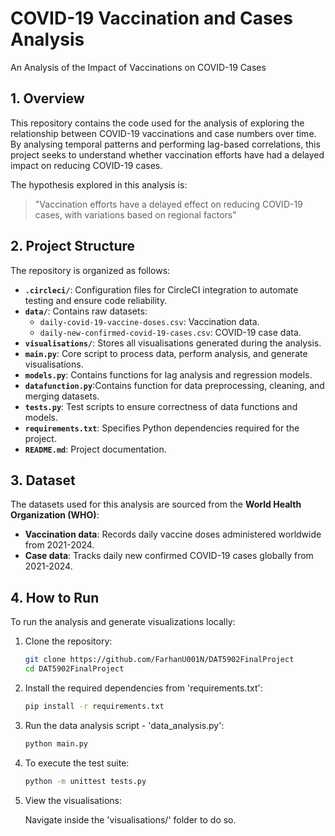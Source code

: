 # COVID-19 Vaccination and Cases Analysis  
An Analysis of the Impact of Vaccinations on COVID-19 Cases  

## 1. Overview  
This repository contains the code used for the analysis of exploring the relationship between COVID-19 vaccinations and case numbers over time. By analysing temporal patterns and performing lag-based correlations, this project seeks to understand whether vaccination efforts have had a delayed impact on reducing COVID-19 cases.  

The hypothesis explored in this analysis is:  
> "Vaccination efforts have a delayed effect on reducing COVID-19 cases, with variations based on regional factors"  

## 2. Project Structure  
The repository is organized as follows:  

- **`.circleci/`**: Configuration files for CircleCI integration to automate testing and ensure code reliability.  
- **`data/`**: Contains raw datasets:  
  - `daily-covid-19-vaccine-doses.csv`: Vaccination data.  
  - `daily-new-confirmed-covid-19-cases.csv`: COVID-19 case data.  
- **`visualisations/`**: Stores all visualisations generated during the analysis.  
- **`main.py`**: Core script to process data, perform analysis, and generate visualisations.  
- **`models.py`**: Contains functions for lag analysis and regression models.  
- **`datafunction.py`**:Contains function for data preprocessing, cleaning, and merging datasets.  
- **`tests.py`**: Test scripts to ensure correctness of data functions and models.  
- **`requirements.txt`**: Specifies Python dependencies required for the project.  
- **`README.md`**: Project documentation.  

## 3. Dataset  
The datasets used for this analysis are sourced from the **World Health Organization (WHO)**:  
- **Vaccination data**: Records daily vaccine doses administered worldwide from 2021-2024.  
- **Case data**: Tracks daily new confirmed COVID-19 cases globally from 2021-2024.


## 4. How to Run  
To run the analysis and generate visualizations locally:  

1. Clone the repository:  
    ```bash
    git clone https://github.com/FarhanU001N/DAT5902FinalProject
    cd DAT5902FinalProject 

2. Install the required dependencies from 'requirements.txt':
    ```bash
    pip install -r requirements.txt

4. Run the data analysis script - 'data_analysis.py':
   ```bash
   python main.py

6. To execute the test suite:
    ```bash
    python -m unittest tests.py

7. View the visualisations:

   Navigate inside the 'visualisations/' folder to do so.

